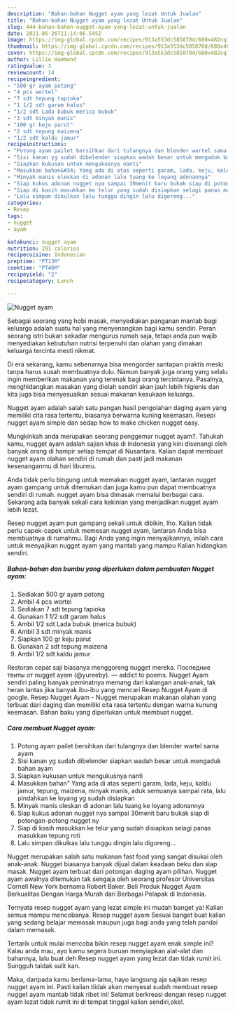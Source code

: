 ```yaml
---
description: "Bahan-bahan Nugget ayam yang lezat Untuk Jualan"
title: "Bahan-bahan Nugget ayam yang lezat Untuk Jualan"
slug: 444-bahan-bahan-nugget-ayam-yang-lezat-untuk-jualan
date: 2021-05-26T11:14:06.545Z
image: https://img-global.cpcdn.com/recipes/913a553dc585870d/680x482cq70/nugget-ayam-foto-resep-utama.jpg
thumbnail: https://img-global.cpcdn.com/recipes/913a553dc585870d/680x482cq70/nugget-ayam-foto-resep-utama.jpg
cover: https://img-global.cpcdn.com/recipes/913a553dc585870d/680x482cq70/nugget-ayam-foto-resep-utama.jpg
author: Lillie Hammond
ratingvalue: 3
reviewcount: 14
recipeingredient:
- "500 gr ayam potong"
- "4 pcs wortel"
- "7 sdt tepung tapioka"
- "1 1/2 sdt garam halus"
- "1/2 sdt Lada bubuk merica bubuk"
- "3 sdt minyak manis"
- "100 gr keju parut"
- "2 sdt tepung maizena"
- "1/2 sdt kaldu jamur"
recipeinstructions:
- "Potong ayam pailet bersihkan dari tulangnya dan blender wartel sama ayam"
- "Sisi kanan yg sudah dibelender siapkan wadah besar untuk mengaduk bahan ayam"
- "Siapkan kukusan untuk mengukusnya nanti"
- "Masukkan bahan&#34; Yang ada di atas seperti garam, lada, keju, kaldu jamur, tepung, maizena, minyak manis, aduk semuanya sampai rata, lalu pindahkan ke loyang yg sudah disiapkan"
- "Minyak manis oleskan di adonan lalu tuang ke loyang adonannya"
- "Siap kukus adonan nugget nya sampai 30menit baru bukak siap di potongan-potong nugget ny"
- "Siap di kasih masukkan ke telur yang sudah disiapkan selagi panas masukkan tepung roti"
- "Lalu simpan dikulkas lalu tunggu dingin lalu digoreng..."
categories:
- Resep
tags:
- nugget
- ayam

katakunci: nugget ayam 
nutrition: 291 calories
recipecuisine: Indonesian
preptime: "PT13M"
cooktime: "PT46M"
recipeyield: "2"
recipecategory: Lunch

---
```



![Nugget ayam](https://img-global.cpcdn.com/recipes/913a553dc585870d/680x482cq70/nugget-ayam-foto-resep-utama.jpg)

Sebagai seorang yang hobi masak, menyediakan panganan mantab bagi keluarga adalah suatu hal yang menyenangkan bagi kamu sendiri. Peran seorang istri bukan sekadar mengurus rumah saja, tetapi anda pun wajib menyediakan kebutuhan nutrisi terpenuhi dan olahan yang dimakan keluarga tercinta mesti nikmat.

Di era  sekarang, kamu sebenarnya bisa mengorder santapan praktis meski tanpa harus susah membuatnya dulu. Namun banyak juga orang yang selalu ingin memberikan makanan yang terenak bagi orang tercintanya. Pasalnya, menghidangkan masakan yang diolah sendiri akan jauh lebih higienis dan kita juga bisa menyesuaikan sesuai makanan kesukaan keluarga. 

Nugget ayam adalah salah satu pangan hasil pengolahan daging ayam yang memiliki cita rasa tertentu, biasanya berwarna kuning keemasan. Resepi nugget ayam simple dan sedap how to make chicken nugget easy.

Mungkinkah anda merupakan seorang penggemar nugget ayam?. Tahukah kamu, nugget ayam adalah sajian khas di Indonesia yang kini disenangi oleh banyak orang di hampir setiap tempat di Nusantara. Kalian dapat membuat nugget ayam olahan sendiri di rumah dan pasti jadi makanan kesenanganmu di hari liburmu.

Anda tidak perlu bingung untuk memakan nugget ayam, lantaran nugget ayam gampang untuk ditemukan dan juga kamu pun dapat membuatnya sendiri di rumah. nugget ayam bisa dimasak memalui berbagai cara. Sekarang ada banyak sekali cara kekinian yang menjadikan nugget ayam lebih lezat.

Resep nugget ayam pun gampang sekali untuk dibikin, lho. Kalian tidak perlu capek-capek untuk memesan nugget ayam, lantaran Anda bisa membuatnya di rumahmu. Bagi Anda yang ingin menyajikannya, inilah cara untuk menyajikan nugget ayam yang mantab yang mampu Kalian hidangkan sendiri.

<!--inarticleads1-->

##### Bahan-bahan dan bumbu yang diperlukan dalam pembuatan Nugget ayam:

1. Sediakan 500 gr ayam potong
1. Ambil 4 pcs wortel
1. Sediakan 7 sdt tepung tapioka
1. Gunakan 1 1/2 sdt garam halus
1. Ambil 1/2 sdt Lada bubuk (merica bubuk)
1. Ambil 3 sdt minyak manis
1. Siapkan 100 gr keju parut
1. Gunakan 2 sdt tepung maizena
1. Ambil 1/2 sdt kaldu jamur


Restoran cepat saji biasanya menggoreng nugget mereka. Последние твиты от nugget ayam (@yureeby). — addict to poems. Nugget Ayam sendiri paling banyak peminatnya memang dari kalangan anak-anak, tak heran lantas jika banyak ibu-ibu yang mencari Resep Nugget Ayam di google. Resep Nugget Ayam - Nugget merupakan makanan olahan yang terbuat dari daging dan memiliki cita rasa tertentu dengan warna kunung keemasan. Bahan baku yang diperlukan untuk membuat nugget. 

<!--inarticleads2-->

##### Cara membuat Nugget ayam:

1. Potong ayam pailet bersihkan dari tulangnya dan blender wartel sama ayam
1. Sisi kanan yg sudah dibelender siapkan wadah besar untuk mengaduk bahan ayam
1. Siapkan kukusan untuk mengukusnya nanti
1. Masukkan bahan&#34; Yang ada di atas seperti garam, lada, keju, kaldu jamur, tepung, maizena, minyak manis, aduk semuanya sampai rata, lalu pindahkan ke loyang yg sudah disiapkan
1. Minyak manis oleskan di adonan lalu tuang ke loyang adonannya
1. Siap kukus adonan nugget nya sampai 30menit baru bukak siap di potongan-potong nugget ny
1. Siap di kasih masukkan ke telur yang sudah disiapkan selagi panas masukkan tepung roti
1. Lalu simpan dikulkas lalu tunggu dingin lalu digoreng...


Nugget merupakan salah satu makanan fast food yang sangat disukai oleh anak-anak. Nugget biasanya banyak dijual dalam keadaan beku dan siap masak. Nugget ayam terbuat dari potongan daging ayam pilihan. Nugget ayam awalnya ditemukan tak sengaja oleh seorang profesor Universitas Cornell New York bernama Robert Baker. Beli Produk Nugget Ayam Berkualitas Dengan Harga Murah dari Berbagai Pelapak di Indonesia. 

Ternyata resep nugget ayam yang lezat simple ini mudah banget ya! Kalian semua mampu mencobanya. Resep nugget ayam Sesuai banget buat kalian yang sedang belajar memasak maupun juga bagi anda yang telah pandai dalam memasak.

Tertarik untuk mulai mencoba bikin resep nugget ayam enak simple ini? Kalau anda mau, ayo kamu segera buruan menyiapkan alat-alat dan bahannya, lalu buat deh Resep nugget ayam yang lezat dan tidak rumit ini. Sungguh taidak sulit kan. 

Maka, daripada kamu berlama-lama, hayo langsung aja sajikan resep nugget ayam ini. Pasti kalian tiidak akan menyesal sudah membuat resep nugget ayam mantab tidak ribet ini! Selamat berkreasi dengan resep nugget ayam lezat tidak rumit ini di tempat tinggal kalian sendiri,oke!.

